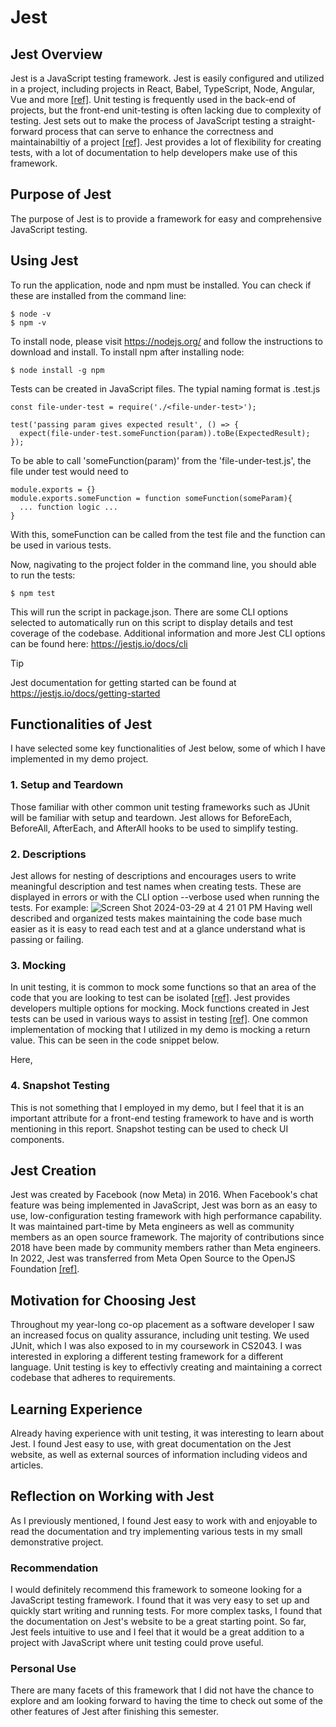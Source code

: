 # **Jest**

## **Jest Overview**
Jest is a JavaScript testing framework. Jest is easily configured and utilized in a project, including projects in React, Babel, TypeScript, Node, Angular, Vue and more [[ref]](https://jestjs.io). Unit testing is frequently used in the back-end of projects, but the front-end unit-testing is often lacking due to complexity of testing. 
Jest sets out to make the process of JavaScript testing a straight-forward process that can serve to enhance the correctness and maintainabiltiy of a project [[ref]](https://www.browserstack.com/guide/jest-framework-tutorial). Jest provides a lot of flexibility for creating tests, with a lot of documentation to help developers make use of this framework. 
## **Purpose of Jest**
The purpose of Jest is to provide a framework for easy and comprehensive JavaScript testing. 

## **Using Jest**
To run the application, node and npm must be installed. You can check if these are installed from the command line:
```
$ node -v
$ npm -v
```
To install node, please visit https://nodejs.org/ and follow the instructions to download and install. 
To install npm after installing node:
```
$ node install -g npm
```
Tests can be created in JavaScript files. The typial naming format is <file-under-test>.test.js

```
const file-under-test = require('./<file-under-test>');

test('passing param gives expected result', () => {
  expect(file-under-test.someFunction(param)).toBe(ExpectedResult);
});
```

To be able to call 'someFunction(param)' from the 'file-under-test.js', the file under test would need to
```
module.exports = {}
module.exports.someFunction = function someFunction(someParam){
  ... function logic ...
}
```
With this, someFunction can be called from the test file and the function can be used in various tests. 

Now, nagivating to the project folder in the command line, you should able to run the tests:
```
$ npm test
```
This will run the script in package.json. There are some CLI options selected to automatically run on this script to display details and test coverage of the codebase. Additional information and more Jest CLI options can be found here: https://jestjs.io/docs/cli
>[!TIP]
>Jest documentation for getting started can be found at https://jestjs.io/docs/getting-started


## **Functionalities of Jest**
I have selected some key functionalities of Jest below, some of which I have implemented in my demo project.

### **1. Setup and Teardown**
Those familiar with other common unit testing frameworks such as JUnit will be familiar with setup and teardown. Jest allows for
     BeforeEach, BeforeAll, AfterEach, and AfterAll hooks to be used to simplify testing. 


### **2. Descriptions**
Jest allows for nesting of descriptions and encourages users to write meaningful description and test names when creating tests. These are displayed in errors or with the CLI option --verbose used when running the tests. 
For example:
![Screen Shot 2024-03-29 at 4 21 01 PM](https://github.com/CS2613-WI24-FR01B/exploration-activity-2-jenn95/assets/112823585/b39103f4-2b57-421a-ab08-3fa0d52d0dfb)
Having well described and organized tests makes maintaining the code base much easier as it is easy to read each test and at a glance understand what is passing or failing. 


### **3. Mocking**
In unit testing, it is common to mock some functions so that an area of the code that you are looking to test can be isolated [[ref]](https://medium.com/smallcase-engineering/testing-fundamentals-mocking-11cc5301df01). Jest provides developers multiple options for mocking. Mock functions created in Jest tests can be used in various ways to assist in testing [[ref]](https://jestjs.io/docs/mock-functions). One common implementation of mocking that I utilized in my demo is mocking a return value. This can be seen in the code snippet below. 


Here, 

### **4. Snapshot Testing**
This is not something that I employed in my demo, but I feel that it is an important attribute for a front-end testing framework to have and is worth mentioning in this report. Snapshot testing can be used to check UI components. 
   
## **Jest Creation**
Jest was created by Facebook (now Meta) in 2016. When Facebook's chat feature was being implemented in JavaScript, Jest was born as an easy to use, low-configuration testing framework with high performance capability. It was maintained part-time by Meta engineers as well as community members as an open source framework. The majority of contributions since 2018 have been made by community members rather than Meta engineers. In 2022, Jest was transferred from Meta Open Source to the OpenJS Foundation  [[ref]](https://engineering.fb.com/2022/05/11/open-source/jest-openjs-foundation/).

## **Motivation for Choosing Jest**
Throughout my year-long co-op placement as a software developer I saw an increased focus on quality assurance, including unit testing. We used JUnit, which I was also exposed to in my coursework in CS2043. I was interested in exploring a different testing framework for a different language. Unit testing is key to effectivly creating and maintaining a correct codebase that adheres to requirements. 

## **Learning Experience**
Already having experience with unit testing, it was interesting to learn about Jest. I found Jest easy to use, with great documentation on the Jest website, as well as external sources of information including videos and articles.

## **Reflection on Working with Jest**
As I previously mentioned, I found Jest easy to work with and enjoyable to read the documentation and try implementing various tests in my small demonstrative project. 

### **Recommendation** 
I would definitely recommend this framework to someone looking for a JavaScript testing framework. I found that it was very easy to set up and quickly start writing and running tests. For more complex tasks, I found that the documentation on Jest's website to be a great starting point. So far, Jest feels intuitive to use and I feel that it would be a great addition to a project with JavaScript where unit testing could prove useful. 

### **Personal Use**
There are many facets of this framework that I did not have the chance to explore and am looking forward to having the time to check out some of the other features of Jest after finishing this semester. 

